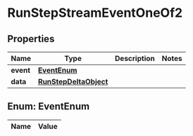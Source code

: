 

# RunStepStreamEventOneOf2

## Properties

Name | Type | Description | Notes
------------ | ------------- | ------------- | -------------
**event** | [**EventEnum**](#EventEnum) |  | 
**data** | [**RunStepDeltaObject**](RunStepDeltaObject.md) |  | 


## Enum: EventEnum

Name | Value
---- | -----




